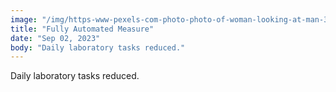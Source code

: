 ```yaml
---
image: "/img/https-www-pexels-com-photo-photo-of-woman-looking-at-man-31831-2.png"
title: "Fully Automated Measure"
date: "Sep 02, 2023"
body: "Daily laboratory tasks reduced."
---
```

Daily laboratory tasks reduced.